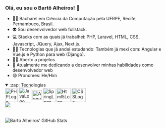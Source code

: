 ### Olá, eu sou o Bartô Alheiros! 👋
- 👨‍🎓 Bacharel em Ciência da Computação pela UFRPE, Recife, Pernambuco, Brasil.
- 👽 Sou desenvolvedor web fullstack.
- 💻 Stacks com as quais já trabalhei: PHP, Laravel, HTML, CSS, Javascript, JQuery, Ajax, Next.js.
- 👨‍💻 Tecnologias que já andei estudando: Também já mexi com: Angular e Vue.js e Python para web (Django). 
- 🕵️‍♀️ Aberto a projetos
- 🌱 Atualmente me dedicando a desenvolver minhas habilidades como desenvolvedor web
- 😄 Pronomes: He/Him
  
<details open>
<summary>:zap: Tecnologias</summary>
<div style="display: inline_block">
  
  <img align="center" alt="PHPLogo" height="45" width="40" src="https://cdn.jsdelivr.net/gh/devicons/devicon/icons/php/php-original.svg" />
  <img align="center" alt="JavaLogo" height="48" width="40" src="https://cdn.jsdelivr.net/gh/devicons/devicon/icons/java/java-original-wordmark.svg" />       
  <img align="center" alt="AngularLogo" height="30" width="30" src="https://cdn.jsdelivr.net/gh/devicons/devicon/icons/angularjs/angularjs-original.svg" />        
  <img  align="center" alt="SpringLogo" height="45" width="40" src="https://cdn.jsdelivr.net/gh/devicons/devicon/icons/spring/spring-original-wordmark.svg" />
   <img align="center" alt="Html5Logo" height="45" src="https://cdn.jsdelivr.net/gh/devicons/devicon/icons/html5/html5-plain-wordmark.svg" />
  <img align="center" alt="CSSLogo" height="45" src="https://cdn.jsdelivr.net/gh/devicons/devicon/icons/css3/css3-plain-wordmark.svg" />
          
</div>
</details>

<div>
<a href="https://www.linkedin.com/in/bartolomeu-alheiros-8a1641142/" target="_blank">
  <img src="https://img.shields.io/badge/LinkedIn-0077B5?style=for-the-badge&logo=linkedin&logoColor=white">
</a> 
</div>

<br />

<div style="display: inline_block"><br>
  <img align="left" alt="Barto Alheiros' GitHub Stats" src="https://readme-stats-bartoalheiros.vercel.app/api?username=bartoalheiros&show_icons=true&hide_border=false&title_color=ff652f&icon_color=FFE400&bg_color=09131B&text_color=ffffff&border_color=0c1a25" />
<div>
